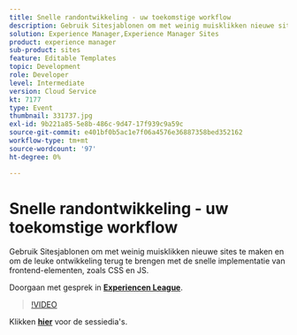 ```yaml
---
title: Snelle randontwikkeling - uw toekomstige workflow
description: Gebruik Sitesjablonen om met weinig muisklikken nieuwe sites te maken en om de leuke ontwikkeling terug te brengen met de snelle implementatie van frontend-elementen, zoals CSS en JS. Deze sessie is afgeleverd als onderdeel van de Adobe Developers Live Content-gebeurtenis.
solution: Experience Manager,Experience Manager Sites
product: experience manager
sub-product: sites
feature: Editable Templates
topic: Development
role: Developer
level: Intermediate
version: Cloud Service
kt: 7177
type: Event
thumbnail: 331737.jpg
exl-id: 9b221a85-5e8b-486c-9d47-17f939c9a59c
source-git-commit: e401bf0b5ac1e7f06a4576e36887358bed352162
workflow-type: tm+mt
source-wordcount: '97'
ht-degree: 0%

---
```


# Snelle randontwikkeling - uw toekomstige workflow

Gebruik Sitesjablonen om met weinig muisklikken nieuwe sites te maken en om de leuke ontwikkeling terug te brengen met de snelle implementatie van frontend-elementen, zoals CSS en JS.

Doorgaan met gesprek in **[Experiencen League](https://adobe.ly/36Yd3v6)**.

>[!VIDEO](https://video.tv.adobe.com/v/331737/?quality=12&learn=on&hidetitle=true)

Klikken **[hier](/help/adobe-developers-live/assets/rapid-frontend-devlopment.pdf)** voor de sessiedia&#39;s.

